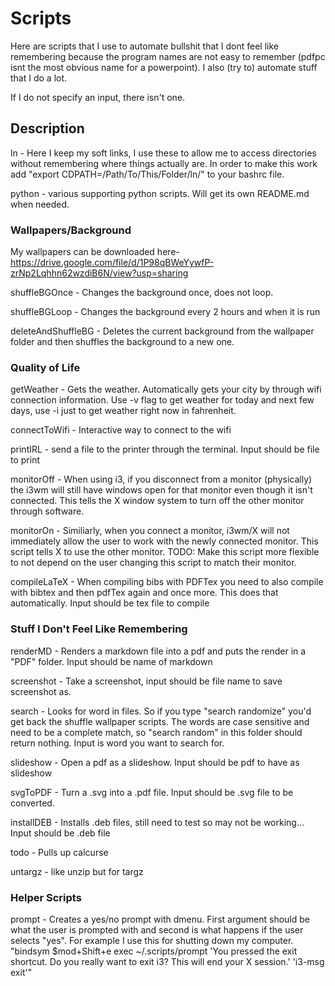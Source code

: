 # Scripts

Here are scripts that I use to automate bullshit that I dont feel like remembering because the program names are not easy to remember (pdfpc isnt the most obvious name for a powerpoint). I also (try to) automate stuff that I do a lot.

If I do not specify an input, there isn't one.

## Description

ln - Here I keep my soft links, I use these to allow me to access directories without remembering where things actually are. In order to make this work add "export CDPATH=/Path/To/This/Folder/ln/" to your bashrc file.

python - various supporting python scripts. Will get its own README.md when needed.

### Wallpapers/Background
My wallpapers can be downloaded here- https://drive.google.com/file/d/1P98qBWeYywfP-zrNp2Lqhhn62wzdiB6N/view?usp=sharing

shuffleBGOnce - Changes the background once, does not loop.

shuffleBGLoop - Changes the background every 2 hours and when it is run

deleteAndShuffleBG - Deletes the current background from the wallpaper folder and then shuffles the background to a new one.

### Quality of Life

getWeather - Gets the weather. Automatically gets your city by through wifi connection information. Use -v flag to get weather for today and next few days, use -i just to get weather right now in fahrenheit.

connectToWifi - Interactive way to connect to the wifi

printIRL - send a file to the printer through the terminal. Input should be file to print

monitorOff - When using i3, if you disconnect from a monitor (physically) the i3wm will still have windows open for that monitor even though it isn't connected. This tells the X window system to turn off the other monitor through software.

monitorOn - Similiarly, when you connect a monitor, i3wm/X will not immediately allow the user to work with the newly connected monitor. This script tells X to use the other monitor. TODO: Make this script more flexible to not depend on the user changing this script to match their monitor.

compileLaTeX - When compiling bibs with PDFTex you need to also compile with bibtex and then pdfTex again and once more. This does that automatically. Input should be tex file to compile 

### Stuff I Don't Feel Like Remembering

renderMD - Renders a markdown file into a pdf and puts the render in a "PDF" folder. Input should be name of markdown

screenshot - Take a screenshot, input should be file name to save screenshot as.

search - Looks for word in files. So if you type "search randomize" you'd get back the shuffle wallpaper scripts. The words are case sensitive and need to be a complete match, so "search random" in this folder should return nothing. Input is word you want to search for.

slideshow - Open a pdf as a slideshow. Input should be pdf to have as slideshow

svgToPDF - Turn a .svg into a .pdf file. Input should be .svg file to be converted.

installDEB - Installs .deb files, still need to test so may not be working... Input should be .deb file

todo - Pulls up calcurse

untargz - like unzip but for targz

### Helper Scripts

prompt - Creates a yes/no prompt with dmenu. First argument should be what the user is prompted with and second is what happens if the user selects "yes". For example I use this for shutting down my computer. "bindsym $mod+Shift+e exec ~/.scripts/prompt 'You pressed the exit shortcut. Do you really want to exit i3? This will end your X session.' 'i3-msg exit'"




